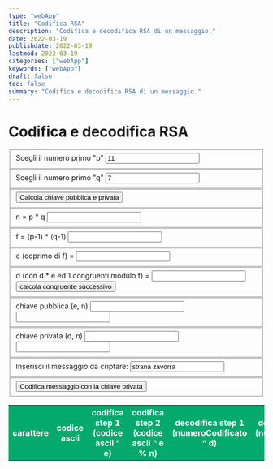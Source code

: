 ```yaml
---
type: "webApp"
title: "Codifica RSA"
description: "Codifica e decodifica RSA di un messaggio."
date: 2022-03-19
publishdate: 2022-03-19
lastmod: 2022-03-19
categories: ["webApp"]
keywords: ["webApp"]
draft: false
toc: false
summary: "Codifica e decodifica RSA di un messaggio."
---
```


<!-- markdownlint-disable MD033 MD044 -->

<script type="text/javascript" src="/static/webApp/codificaRSA.js"></script>

<h1>Codifica e decodifica RSA</h1>

<form>
    <fieldset>
        <label for="p">Scegli il numero primo "p"</label>
        <input id="p" type="number" min="1" step="1" value="11"required placeholder='Inserisci  il numero primo "p"'>
    </fieldset>
    <fieldset>
        <label for="q">Scegli il numero primo "q"</label>
        <input id="q" type="number" min="1" step="1" value="7" required placeholder='Inserisci  il numero primo "q"'>
    </fieldset>
    <fieldset>
        <input type="button" value="Calcola chiave pubblica e privata" onclick="calcolaChiavi()">
    </fieldset>
    <fieldset>
        <label for="n">n = p * q</label>
        <input id="n" type="number">
    </fieldset>
    <fieldset>
        <label for="f">f = (p-1) * (q-1)</label>
        <input id="f" type="number">
    </fieldset>
    <fieldset>
        <label for="coprimo">e (coprimo di f) =</label>
        <input id="coprimo" type="number" min="1" step="1">
    </fieldset>
    <fieldset>
        <label for="congruente">d (con d * e ed 1 congruenti modulo f) =</label>
        <input id="congruente" type="number" min="1" step="1">
        <input type="button" value="calcola congruente successivo" onclick="congruenteSuccessivo()">
    </fieldset>
    <fieldset>
        <label for="pubblica">chiave pubblica (e, n)</label>
        <input id="pubblicaE" type="number">
        <input id="pubblicaN" type="number">
    </fieldset>
    <fieldset>
        <label for="privata">chiave privata (d, n)</label>
        <input id="privataD" type="number">
        <input id="privataN" type="number">
    </fieldset>
    <fieldset>
        <label for="messaggio">Inserisci il messaggio da criptare:</label>
        <input id="messaggio" type="text" value="strana zavorra" required placeholder="Inserisci il messaggio da criptare">
    </fieldset>
    <fieldset>
        <input type="button" value="Codifica messaggio con la chiave privata" onclick="codificaMessaggio()">
    </fieldset>
</form>

<table id="codifica">
    <colgroup>
        <col span="1" style="width: 5%;">
        <col span="1" style="width: 5%;">
        <col span="1" style="width: 20%;">
        <col span="1" style="width: 10%;">
        <col span="1" style="width: 50%;">
        <col span="1" style="width: 10%;">
    </colgroup>
    <tr>
        <th>carattere</th>
        <th>codice ascii</th>
        <th class="big">codifica step 1 (codice ascii ^ e)</th>
        <th>codifica step 2 (codice ascii ^ e % n)</th>
        <th class="big">decodifica step 1 (numeroCodificato ^ d)</th>
        <th>decodifica step 2 (numeroCodificato ^ d % n)</th>
    </tr>
</table>

<style>
    table {
        width:100%;
        table-layout: fixed;
    }
    th {
        background-color: #04AA6D;
        color: white;
    }
    td * {
        overflow-wrap: break-word;
        display:inline-block;
    }
</style>

<!-- markdownlint-enable MD033 MD044 -->
